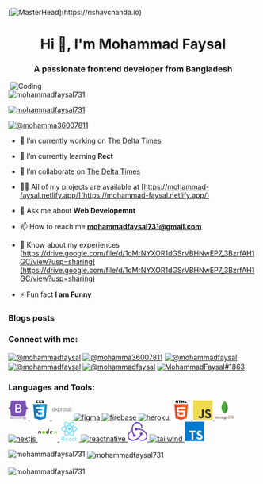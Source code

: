 [![MasterHead]([https://1.bp.blogspot.com/-7A4WynwLsM...](https://pbs.twimg.com/profile_banners/1561383014311264256/1663761788/600x200))](https://rishavchanda.io)
<h1 align="center">Hi 👋, I'm Mohammad Faysal</h1>
<h3 align="center">A passionate frontend developer from Bangladesh</h3>

<img align="right" alt="Coding" width="500" src="https://globaleducation.s3.ap-south-1.amazonaws.com/globaledu/gif/front-end-development.gif">

<p align="left"> <img src="https://komarev.com/ghpvc/?username=mohammadfaysal731&label=Profile%20views&color=0e75b6&style=flat" alt="mohammadfaysal731" /> </p>

<p align="left"> <a href="https://github.com/ryo-ma/github-profile-trophy"><img src="https://github-profile-trophy.vercel.app/?username=mohammadfaysal731" alt="mohammadfaysal731" /></a> </p>

<p align="left"> <a href="https://twitter.com/@mohamma36007811" target="blank"><img src="https://img.shields.io/twitter/follow/@mohamma36007811?logo=twitter&style=for-the-badge" alt="@mohamma36007811" /></a> </p>

- 🔭 I’m currently working on [The Delta Times](https://delta-times.netlify.app/)

- 🌱 I’m currently learning **Rect**

- 👯 I’m collaborate on [The Delta Times](https://delta-times.netlify.app/)

- 👨‍💻 All of my projects are available at [https://mohammad-faysal.netlify.app/](https://mohammad-faysal.netlify.app/)

- 💬 Ask me about **Web Developemnt**

- 📫 How to reach me **mohammadfaysal731@gmail.com**

- 📄 Know about my experiences [https://drive.google.com/file/d/1oMrNYXOR1dGSrVBHNwEP7_3BzrfAH1GC/view?usp=sharing](https://drive.google.com/file/d/1oMrNYXOR1dGSrVBHNwEP7_3BzrfAH1GC/view?usp=sharing)

- ⚡ Fun fact **I am Funny**

### Blogs posts
<!-- BLOG-POST-LIST:START -->
<!-- BLOG-POST-LIST:END -->

<h3 align="left">Connect with me:</h3>
<p align="left">
<a href="https://dev.to/@mohammadfaysal" target="blank"><img align="center" src="https://raw.githubusercontent.com/rahuldkjain/github-profile-readme-generator/master/src/images/icons/Social/devto.svg" alt="@mohammadfaysal" height="30" width="40" /></a>
<a href="https://twitter.com/@mohamma36007811" target="blank"><img align="center" src="https://raw.githubusercontent.com/rahuldkjain/github-profile-readme-generator/master/src/images/icons/Social/twitter.svg" alt="@mohamma36007811" height="30" width="40" /></a>
<a href="https://linkedin.com/in/@mohammadfaysal" target="blank"><img align="center" src="https://raw.githubusercontent.com/rahuldkjain/github-profile-readme-generator/master/src/images/icons/Social/linked-in-alt.svg" alt="@mohammadfaysal" height="30" width="40" /></a>
<a href="https://fb.com/@mohammadfaysal" target="blank"><img align="center" src="https://raw.githubusercontent.com/rahuldkjain/github-profile-readme-generator/master/src/images/icons/Social/facebook.svg" alt="@mohammadfaysal" height="30" width="40" /></a>
<a href="https://dribbble.com/@mohammadfaysal" target="blank"><img align="center" src="https://raw.githubusercontent.com/rahuldkjain/github-profile-readme-generator/master/src/images/icons/Social/dribbble.svg" alt="@mohammadfaysal" height="30" width="40" /></a>
<a href="https://discord.gg/MohammadFaysal#1863" target="blank"><img align="center" src="https://raw.githubusercontent.com/rahuldkjain/github-profile-readme-generator/master/src/images/icons/Social/discord.svg" alt="MohammadFaysal#1863" height="30" width="40" /></a>
</p>

<h3 align="left">Languages and Tools:</h3>
<p align="left"> <a href="https://getbootstrap.com" target="_blank" rel="noreferrer"> <img src="https://raw.githubusercontent.com/devicons/devicon/master/icons/bootstrap/bootstrap-plain-wordmark.svg" alt="bootstrap" width="40" height="40"/> </a> <a href="https://www.w3schools.com/css/" target="_blank" rel="noreferrer"> <img src="https://raw.githubusercontent.com/devicons/devicon/master/icons/css3/css3-original-wordmark.svg" alt="css3" width="40" height="40"/> </a> <a href="https://expressjs.com" target="_blank" rel="noreferrer"> <img src="https://raw.githubusercontent.com/devicons/devicon/master/icons/express/express-original-wordmark.svg" alt="express" width="40" height="40"/> </a> <a href="https://www.figma.com/" target="_blank" rel="noreferrer"> <img src="https://www.vectorlogo.zone/logos/figma/figma-icon.svg" alt="figma" width="40" height="40"/> </a> <a href="https://firebase.google.com/" target="_blank" rel="noreferrer"> <img src="https://www.vectorlogo.zone/logos/firebase/firebase-icon.svg" alt="firebase" width="40" height="40"/> </a> <a href="https://heroku.com" target="_blank" rel="noreferrer"> <img src="https://www.vectorlogo.zone/logos/heroku/heroku-icon.svg" alt="heroku" width="40" height="40"/> </a> <a href="https://www.w3.org/html/" target="_blank" rel="noreferrer"> <img src="https://raw.githubusercontent.com/devicons/devicon/master/icons/html5/html5-original-wordmark.svg" alt="html5" width="40" height="40"/> </a> <a href="https://developer.mozilla.org/en-US/docs/Web/JavaScript" target="_blank" rel="noreferrer"> <img src="https://raw.githubusercontent.com/devicons/devicon/master/icons/javascript/javascript-original.svg" alt="javascript" width="40" height="40"/> </a> <a href="https://www.mongodb.com/" target="_blank" rel="noreferrer"> <img src="https://raw.githubusercontent.com/devicons/devicon/master/icons/mongodb/mongodb-original-wordmark.svg" alt="mongodb" width="40" height="40"/> </a> <a href="https://nextjs.org/" target="_blank" rel="noreferrer"> <img src="https://cdn.worldvectorlogo.com/logos/nextjs-2.svg" alt="nextjs" width="40" height="40"/> </a> <a href="https://nodejs.org" target="_blank" rel="noreferrer"> <img src="https://raw.githubusercontent.com/devicons/devicon/master/icons/nodejs/nodejs-original-wordmark.svg" alt="nodejs" width="40" height="40"/> </a> <a href="https://reactjs.org/" target="_blank" rel="noreferrer"> <img src="https://raw.githubusercontent.com/devicons/devicon/master/icons/react/react-original-wordmark.svg" alt="react" width="40" height="40"/> </a> <a href="https://reactnative.dev/" target="_blank" rel="noreferrer"> <img src="https://reactnative.dev/img/header_logo.svg" alt="reactnative" width="40" height="40"/> </a> <a href="https://redux.js.org" target="_blank" rel="noreferrer"> <img src="https://raw.githubusercontent.com/devicons/devicon/master/icons/redux/redux-original.svg" alt="redux" width="40" height="40"/> </a> <a href="https://tailwindcss.com/" target="_blank" rel="noreferrer"> <img src="https://www.vectorlogo.zone/logos/tailwindcss/tailwindcss-icon.svg" alt="tailwind" width="40" height="40"/> </a> <a href="https://www.typescriptlang.org/" target="_blank" rel="noreferrer"> <img src="https://raw.githubusercontent.com/devicons/devicon/master/icons/typescript/typescript-original.svg" alt="typescript" width="40" height="40"/> </a> </p>

<p><img align="left" src="https://github-readme-stats.vercel.app/api/top-langs?username=mohammadfaysal731&show_icons=true&locale=en&layout=compact" alt="mohammadfaysal731" /></p>

<p>&nbsp;<img align="center" src="https://github-readme-stats.vercel.app/api?username=mohammadfaysal731&show_icons=true&locale=en" alt="mohammadfaysal731" /></p>

<p><img align="center" src="https://github-readme-streak-stats.herokuapp.com/?user=mohammadfaysal731&" alt="mohammadfaysal731" /></p>
